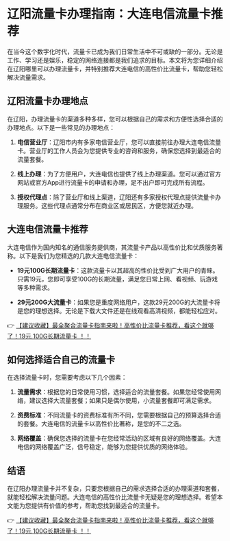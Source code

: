 # 辽阳流量卡办理指南：大连电信流量卡推荐

在当今这个数字化时代，流量卡已成为我们日常生活中不可或缺的一部分。无论是工作、学习还是娱乐，稳定的网络连接都是我们追求的目标。本文将为您详细介绍在辽阳哪里可以办理流量卡，并特别推荐大连电信的高性价比流量卡，帮助您轻松解决流量需求。

## 辽阳流量卡办理地点

在辽阳，办理流量卡的渠道多种多样，您可以根据自己的需求和方便性选择合适的办理地点。以下是一些常见的办理地点：

1. **电信营业厅**：辽阳市内有多家电信营业厅，您可以直接前往办理大连电信流量卡。营业厅的工作人员会为您提供专业的咨询和服务，确保您选择到最适合的流量套餐。
   
2. **线上办理**：为了方便用户，大连电信也提供了线上办理渠道。您可以通过官方网站或官方App进行流量卡的申请和办理，足不出户即可完成所有流程。

3. **授权代理点**：除了营业厅和线上渠道，辽阳还有多家授权代理点提供流量卡办理服务。这些代理点通常分布在商业区或居民区，方便您就近办理。

## 大连电信流量卡推荐

大连电信作为国内知名的通信服务提供商，其流量卡产品以高性价比和优质服务著称。以下是我们为您精选的几款大连电信流量卡：

- **19元100G长期流量卡**：这款流量卡以其超高的性价比受到广大用户的青睐。只需19元，您即可享受100G的长期流量，满足您日常上网、看视频、玩游戏等多种需求。

- **29元200G大流量卡**：如果您是重度网络用户，这款29元200G的大流量卡将是您的理想选择。无论是下载大文件还是在线观看高清视频，都能轻松应对。

👉 [【建议收藏】最全聚合流量卡指南来啦！高性价比流量卡推荐，看这个就够了！19元 100G长期流量卡 ！！](https://bit.ly/Liuliangka)

## 如何选择适合自己的流量卡

在选择流量卡时，您需要考虑以下几个因素：

1. **流量需求**：根据您的日常使用习惯，选择适合的流量套餐。如果您经常使用网络，建议选择大流量套餐；如果只是偶尔使用，小流量套餐即可满足需求。

2. **资费标准**：不同流量卡的资费标准有所不同，您需要根据自己的预算选择合适的套餐。大连电信的流量卡以高性价比著称，是您的不二之选。

3. **网络覆盖**：确保您选择的流量卡在您经常活动的区域有良好的网络覆盖。大连电信的网络覆盖广泛，信号稳定，能够为您提供优质的网络体验。

## 结语

在辽阳办理流量卡并不复杂，只要您根据自己的需求选择合适的办理渠道和套餐，就能轻松解决流量问题。大连电信的高性价比流量卡无疑是您的理想选择。希望本文能为您提供有价值的参考，帮助您找到最适合的流量卡。

👉 [【建议收藏】最全聚合流量卡指南来啦！高性价比流量卡推荐，看这个就够了！19元 100G长期流量卡 ！！](https://bit.ly/Liuliangka)